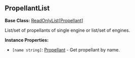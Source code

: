 ## PropellantList

**Base Class:** [ReadOnlyList](../API/ReadOnlyList.1.md)\[[Propellant](Propellant.md)\]

List/set of propellants of single engine or list/set of engines.


**Instance Properties:**
- `[name string]`: [Propellant](Propellant.md) - Get propellant by name.
